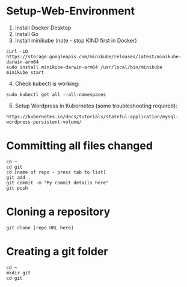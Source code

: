 # Setup-Web-Environment
1. Install Docker Desktop
2. Install Go
3. Install minikube (note - stop KIND first in Docker)
```
curl -LO https://storage.googleapis.com/minikube/releases/latest/minikube-darwin-arm64
sudo install minikube-darwin-arm64 /usr/local/bin/minikube
minikube start
```
4. Check kubectl is working:
```
sudo kubectl get all --all-namespaces
```
5. Setup Wordpress in Kubernetes (some troubleshooting required):
```
https://kubernetes.io/docs/tutorials/stateful-application/mysql-wordpress-persistent-volume/
```

# Committing all files changed
```
cd ~
cd git
cd [name of repo - press tab to list]
git add .
git commit -m "My commit details here"
git push
```
# Cloning a repository
```
git clone [repo URL here]
```
# Creating a git folder
```
cd ~
mkdir git
cd git
```
